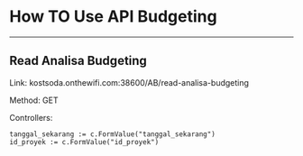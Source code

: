# How TO Use API Budgeting
__________
##  Read Analisa Budgeting
Link: kostsoda.onthewifi.com:38600/AB/read-analisa-budgeting

Method: GET

Controllers:

    tanggal_sekarang := c.FormValue("tanggal_sekarang")
	id_proyek := c.FormValue("id_proyek")